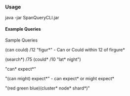 ### Usage

java -jar SpanQueryCLI.jar <fieldName> <query>

#### Example Queries

Sample Queries

(can could) /12 "figur*" - Can or Could within 12 of firgure*

(search*) /75 (could* /10 "lat* night")

"can* expect*"

"(can might) expect*" - can expect* or might expect*

"(red green blue)(cluster* node* shard*)"
